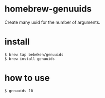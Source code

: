# homebrew-genuuids
Create many uuid for the number of arguments.

# install
```
$ brew tap bebeken/genuuids
$ brew install genuuids
```

# how to use
```
$ genuuids 10
```